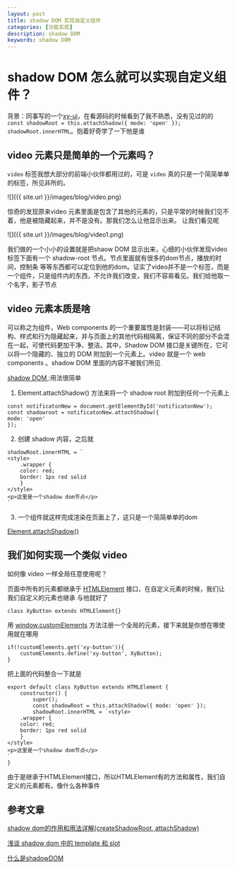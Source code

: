```yaml
---
layout: post
title: shadow DOM 实现自定义组件
categories: [功能实现]
description: shadow DOM 
keywords: shadow DOM 
---
```



# shadow DOM 怎么就可以实现自定义组件？
背景：同事写的一个[xy-ui](https://github.com/XboxYan/xy-ui)，在看源码的时候看到了我不熟悉，没有见过的的 `const shadowRoot = this.attachShadow({ mode: 'open' }); shadowRoot.innerHTML`。抱着好奇学了一下他是谁

## video 元素只是简单的一个元素吗？
`video` 标签我想大部分的前端小伙伴都用过的，可是 `video` 真的只是一个简简单单的标签，所见非所的。

![]({{ site.url }}/images/blog/video.png)

惊奇的发现原来video 元素里面是包含了其他的元素的，只是平常的时候我们见不着，他是被隐藏起来，并不是没有。那我们怎么让他显示出来。
让我们看见呢

![]({{ site.url }}/images/blog/video1.png)

我们做的一个小小的设置就是把shaow DOM 显示出来，心细的小伙伴发现video标签下面有一个 shadow-root  节点。节点里面就有很多的dom节点，播放的时间，控制条
等等东西都可以定位到他的dom。证实了video并不是一个标签，而是一个组件，只是组件内的东西，不允许我们改变，我们不容易看见。我们给他取一个名字，影子节点

##  video 元素本质是啥
可以称之为组件，Web components 的一个重要属性是封装——可以将标记结构、样式和行为隐藏起来，并与页面上的其他代码相隔离，保证不同的部分不会混在一起，可使代码更加干净、整洁。其中，Shadow DOM 接口是关键所在，它可以将一个隐藏的、独立的 DOM 附加到一个元素上。video 就是一个 web components 。shadow DOM 里面的内容不被我们所见

[ shadow DOM ](https://developer.mozilla.org/zh-CN/docs/Web/Web_Components/Using_shadow_DOM):用法很简单

1. Element.attachShadow() 方法来将一个 shadow root 附加到任何一个元素上

```
const notificatonNew = document.getElementById('notificatonNew');
const shadowroot = notificatonNew.attachShadow({
mode: 'open'
});
```

2. 创建 shadow 内容，之后就
```
shadowRoot.innerHTML = `
<style>
    .wrapper {
    color: red;
    border: 1px red solid
    }
</style>
<p>这里是一个shadow dom节点</p>
`
```

3. 一个组件就这样完成渲染在页面上了，这只是一个简简单单的dom

[Element.attachShadow()](https://developer.mozilla.org/zh-CN/docs/Web/API/Element/attachShadow)

## 我们如何实现一个类似 video 
如何像 video 一样全局任意使用呢？

页面中所有的元素都继承于 [HTMLElement](https://developer.mozilla.org/zh-CN/docs/Web/API/HTMLElement) 接口，在自定义元素的时候，我们让我们自定义的元素也继承
与他就好了

```
class XyButton extends HTMLElement{}
```

用 [window.customElements](https://developer.mozilla.org/zh-CN/docs/Web/API/Window/customElements) 方法注册一个全局的元素，接下来就是你想在哪使用就在哪用

```
if(!customElements.get('xy-button')){
    customElements.define('xy-button', XyButton);
}
```

把上面的代码整合一下就是

```
export default class XyButton extends HTMLElement {
    constructor() {
        super();
        const shadowRoot = this.attachShadow({ mode: 'open' });
        shadowRoot.innerHTML = `<style>
    .wrapper {
    color: red;
    border: 1px red solid
    }
</style>
<p>这里是一个shadow dom节点</p>
`
}
```

由于是继承于HTMLElement接口，所以HTMLElement有的方法和属性，我们自定义的元素都有。像什么各种事件

## 参考文章
[shadow dom的作用和用法详解(createShadowRoot, attachShadow)](https://blog.csdn.net/qdmoment/article/details/102782378)

[浅谈 shadow dom 中的 template 和 slot](https://www.jianshu.com/p/9293cac60920)

[什么是shadowDOM](https://blog.csdn.net/Aijn_faluts/article/details/88658884)